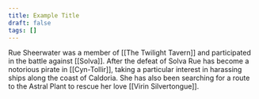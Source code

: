```yaml
---
title: Example Title
draft: false
tags: []
---
```

 
Rue Sheerwater was a member of [[The Twilight Tavern]] and participated in the battle against [[Solva]]. After the defeat of Solva Rue has become a notorious pirate in [[Cyn-Tollir]], taking a particular interest in harassing ships along the coast of Caldoria. She has also been searching for a route to the Astral Plant to rescue her love [[Virin Silvertongue]]. 